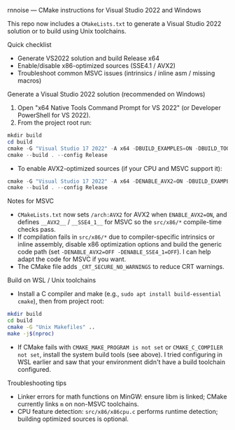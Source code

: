 rnnoise — CMake instructions for Visual Studio 2022 and Windows

This repo now includes a `CMakeLists.txt` to generate a Visual Studio 2022 solution or to build using Unix toolchains.

Quick checklist
- Generate VS2022 solution and build Release x64
- Enable/disable x86-optimized sources (SSE4.1 / AVX2)
- Troubleshoot common MSVC issues (intrinsics / inline asm / missing macros)

Generate a Visual Studio 2022 solution (recommended on Windows)
1. Open "x64 Native Tools Command Prompt for VS 2022" (or Developer PowerShell for VS 2022).
2. From the project root run:

```powershell
mkdir build
cd build
cmake -G "Visual Studio 17 2022" -A x64 -DBUILD_EXAMPLES=ON -DBUILD_TOOLS=ON -DENABLE_AVX2=OFF ..
cmake --build . --config Release
```

- To enable AVX2-optimized sources (if your CPU and MSVC support it):
```powershell
cmake -G "Visual Studio 17 2022" -A x64 -DENABLE_AVX2=ON -DBUILD_EXAMPLES=ON ..
cmake --build . --config Release
```

Notes for MSVC
- `CMakeLists.txt` now sets `/arch:AVX2` for AVX2 when `ENABLE_AVX2=ON`, and defines `__AVX2__` / `__SSE4_1__` for MSVC so the `src/x86/*` compile-time checks pass.
- If compilation fails in `src/x86/*` due to compiler-specific intrinsics or inline assembly, disable x86 optimization options and build the generic code path (set `-DENABLE_AVX2=OFF -DENABLE_SSE4_1=OFF`). I can help adapt the code for MSVC if you want.
- The CMake file adds `_CRT_SECURE_NO_WARNINGS` to reduce CRT warnings.

Build on WSL / Unix toolchains
- Install a C compiler and make (e.g., `sudo apt install build-essential cmake`), then from project root:

```bash
mkdir build
cd build
cmake -G "Unix Makefiles" ..
make -j$(nproc)
```

- If CMake fails with `CMAKE_MAKE_PROGRAM is not set` or `CMAKE_C_COMPILER not set`, install the system build tools (see above). I tried configuring in WSL earlier and saw that your environment didn't have a build toolchain configured.

Troubleshooting tips
- Linker errors for math functions on MinGW: ensure libm is linked; CMake currently links `m` on non-MSVC toolchains.
- CPU feature detection: `src/x86/x86cpu.c` performs runtime detection; building optimized sources is optional.
